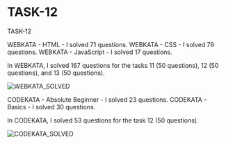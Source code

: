 # TASK-12
TASK-12

WEBKATA - HTML - I solved 71 questions.
WEBKATA - CSS - I solved 79 questions.
WEBKATA - JavaScript - I solved 17 questions.

In WEBKATA, I solved 167 questions for the tasks 11 (50 questions), 12 (50 questions), and 13 (50 questions).

![WEBKATA_SOLVED](https://github.com/AnbarasiC/TASK-12/assets/147256510/209e9a5a-491e-4c68-854f-9660374b8884)

CODEKATA - Absolute Beginner - I solved 23 questions.
CODEKATA - Basics - I solved 30 questions.

In CODEKATA, I solved 53 questions for the task 12 (50 questions).

![CODEKATA_SOLVED](https://github.com/AnbarasiC/TASK-12/assets/147256510/bc0e96fd-002a-4eef-b76b-b0269d87fba6)
